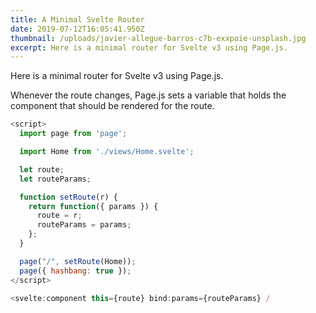 ```yaml
---
title: A Minimal Svelte Router
date: 2019-07-12T16:05:41.950Z
thumbnail: /uploads/javier-allegue-barros-c7b-exxpoie-unsplash.jpg
excerpt: Here is a minimal router for Svelte v3 using Page.js.
---
```

Here is a minimal router for Svelte v3 using Page.js.

Whenever the route changes, Page.js sets a variable that holds the component that should be rendered for the route.

```javascript
<script>
  import page from 'page';

  import Home from './views/Home.svelte';

  let route;
  let routeParams;

  function setRoute(r) {
    return function({ params }) {
      route = r;
      routeParams = params;
    };
  }

  page("/", setRoute(Home));
  page({ hashbang: true });
</script>

<svelte:component this={route} bind:params={routeParams} /
```
